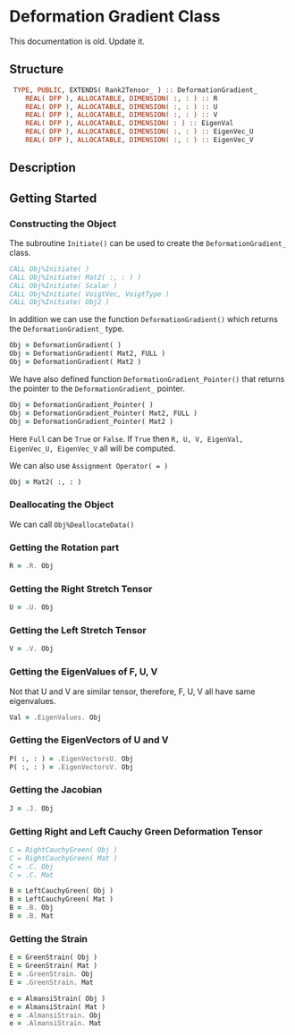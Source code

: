 # Deformation Gradient Class

This documentation is old. Update it.

## Structure

```fortran
 TYPE, PUBLIC, EXTENDS( Rank2Tensor_ ) :: DeformationGradient_
    REAL( DFP ), ALLOCATABLE, DIMENSION( :, : ) :: R
    REAL( DFP ), ALLOCATABLE, DIMENSION( :, : ) :: U
    REAL( DFP ), ALLOCATABLE, DIMENSION( :, : ) :: V
    REAL( DFP ), ALLOCATABLE, DIMENSION( : ) :: EigenVal
    REAL( DFP ), ALLOCATABLE, DIMENSION( :, : ) :: EigenVec_U
    REAL( DFP ), ALLOCATABLE, DIMENSION( :, : ) :: EigenVec_V
```

## Description

## Getting Started

### Constructing the Object

The subroutine `Initiate()` can be used to create the `DeformationGradient_` class.

```fortran
CALL Obj%Initiate( )
CALL Obj%Initiate( Mat2( :, : ) )
CALL Obj%Initiate( Scalar )
CALL Obj%Initiate( VoigtVec, VoigtType )
CALL Obj%Initiate( Obj2 )
```

In addition we can use the function `DeformationGradient()` which returns the `DeformationGradient_` type.

```fortran
Obj = DeformationGradient( )
Obj = DeformationGradient( Mat2, FULL )
Obj = DeformationGradient( Mat2 )
```

We have also defined function `DeformationGradient_Pointer()` that returns the pointer to the `DeformationGradient_` pointer.

```fortran
Obj = DeformationGradient_Pointer( )
Obj = DeformationGradient_Pointer( Mat2, FULL )
Obj = DeformationGradient_Pointer( Mat2 )
```

Here `Full` can be `True` or `False`. If `True` then `R, U, V, EigenVal, EigenVec_U, EigenVec_V` all will be computed.

We can also use `Assignment Operator( = )`

```fortran
Obj = Mat2( :, : )
```

### Deallocating the Object

We can call `Obj%DeallocateData()`

### Getting the Rotation part

```fortran
R = .R. Obj
```

### Getting the Right Stretch Tensor

```fortran
U = .U. Obj
```

### Getting the Left Stretch Tensor

```fortran
V = .V. Obj
```

### Getting the EigenValues of F, U, V

Not that U and V are similar tensor, therefore, F, U, V all have same eigenvalues.

```fortran
Val = .EigenValues. Obj
```

### Getting the EigenVectors of U and V

```fortran
P( :, : ) = .EigenVectorsU. Obj
P( :, : ) = .EigenVectorsV. Obj
```

### Getting the Jacobian

```fortran
J = .J. Obj
```

### Getting Right and Left Cauchy Green Deformation Tensor

```fortran
C = RightCauchyGreen( Obj )
C = RightCauchyGreen( Mat )
C = .C. Obj
C = .C. Mat
```

```fortran
B = LeftCauchyGreen( Obj )
B = LeftCauchyGreen( Mat )
B = .B. Obj
B = .B. Mat
```

### Getting the Strain

```fortran
E = GreenStrain( Obj )
E = GreenStrain( Mat )
E = .GreenStrain. Obj
E = .GreenStrain. Mat
```

```fortran
e = AlmansiStrain( Obj )
e = AlmansiStrain( Mat )
e = .AlmansiStrain. Obj
e = .AlmansiStrain. Mat
```